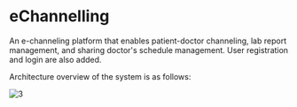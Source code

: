 # eChannelling
An e-channeling platform that enables patient-doctor channeling, lab report management, and sharing doctor's schedule management. User registration and login are also added. 

Architecture overview of the system is as follows:

![3](https://github.com/JeewanthaSenanayake/eChannelling/assets/100578992/d8dcbd12-0cc7-40c7-a211-27a8a1a55f7b)
